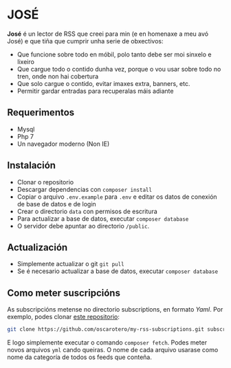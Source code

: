 # JOSÉ

**José** é un lector de RSS que creei para min (e en homenaxe a meu avó José) e que tiña que cumprir unha serie de obxectivos:

- Que funcione sobre todo en móbil, polo tanto debe ser moi sinxelo e lixeiro
- Que cargue todo o contido dunha vez, porque o vou usar sobre todo no tren, onde non hai cobertura
- Que solo cargue o contido, evitar imaxes extra, banners, etc.
- Permitir gardar entradas para recuperalas máis adiante

## Requerimentos

- Mysql
- Php 7
- Un navegador moderno (Non IE)

## Instalación

- Clonar o repositorio
- Descargar dependencias con `composer install`
- Copiar o arquivo `.env.example` para `.env` e editar os datos de conexión de base de datos e de login
- Crear o directorio `data` con permisos de escritura
- Para actualizar a base de datos, executar `composer database`
- O servidor debe apuntar ao directorio `/public`.

## Actualización

- Simplemente actualizar o git `git pull`
- Se é necesario actualizar a base de datos, executar `composer database`

## Como meter suscripcións

As subscripcións metense no directorio subscriptions, en formato *Yaml*. Por exemplo, podes clonar [este repositorio](https://github.com/oscarotero/my-rss-subscriptions):

```sh
git clone https://github.com/oscarotero/my-rss-subscriptions.git subscriptions
```

E logo simplemente executar o comando `composer fetch`. Podes meter novos arquivos `yml` cando queiras. O nome de cada arquivo usarase como nome da categoría de todos os feeds que conteña.
